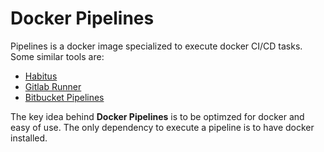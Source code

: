 # Docker Pipelines

Pipelines is a docker image specialized to execute docker CI/CD tasks. Some similar tools are:

- [Habitus](https://github.com/cloud66/habitus)
- [Gitlab Runner](http://docs.gitlab.com/ce/ci/yaml/README.html#gitlab-ci-yml)
- [Bitbucket Pipelines](https://confluence.atlassian.com/bitbucket/configure-bitbucket-pipelines-yml-792298910.html)

The key idea behind __Docker Pipelines__ is to be optimzed for docker and easy of use. The only dependency to execute a pipeline is to have docker installed.
